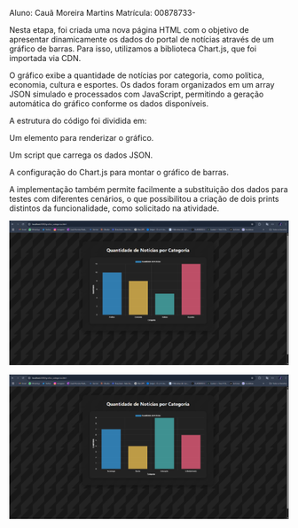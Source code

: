 Aluno: Cauã Moreira Martins
Matrícula: 00878733-



Nesta etapa, foi criada uma nova página HTML com o objetivo de apresentar dinamicamente os dados do portal de notícias através de um gráfico de barras. Para isso, utilizamos a biblioteca Chart.js, que foi importada via CDN.

O gráfico exibe a quantidade de notícias por categoria, como política, economia, cultura e esportes. Os dados foram organizados em um array JSON simulado e processados com JavaScript, permitindo a geração automática do gráfico conforme os dados disponíveis.

A estrutura do código foi dividida em:

Um elemento <canvas> para renderizar o gráfico.

Um script que carrega os dados JSON.

A configuração do Chart.js para montar o gráfico de barras.

A implementação também permite facilmente a substituição dos dados para testes com diferentes cenários, o que possibilitou a criação de dois prints distintos da funcionalidade, como solicitado na atividade.

![alt text](Screenshot_22.png)

![alt text](Screenshot_23.png)
